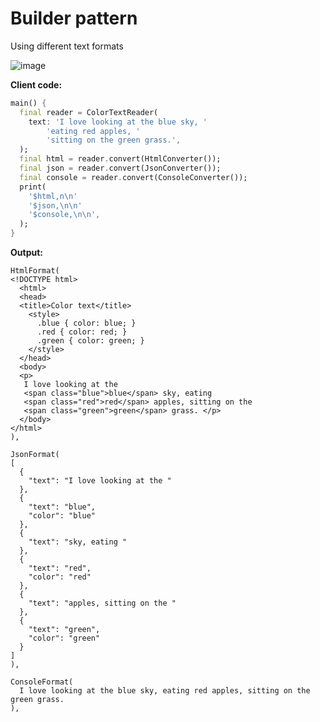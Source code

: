 # Builder pattern
Using different text formats

![image](https://user-images.githubusercontent.com/8049534/146023073-5d7644a4-d3b9-4420-bffe-f72ac3fd83dd.png)

**Client code:**
```dart
main() {
  final reader = ColorTextReader(
    text: 'I love looking at the blue sky, '
        'eating red apples, '
        'sitting on the green grass.',
  );
  final html = reader.convert(HtmlConverter());
  final json = reader.convert(JsonConverter());
  final console = reader.convert(ConsoleConverter());
  print(
    '$html,n\n'
    '$json,\n\n'
    '$console,\n\n',
  );
}
```

**Output:**
```
HtmlFormat(
<!DOCTYPE html>
  <html>
  <head>
  <title>Color text</title>
    <style>
      .blue { color: blue; }
      .red { color: red; }
      .green { color: green; }
    </style>
  </head>
  <body>
  <p>
   I love looking at the
   <span class="blue">blue</span> sky, eating
   <span class="red">red</span> apples, sitting on the
   <span class="green">green</span> grass. </p>
  </body>
</html>
),

JsonFormat(
[
  {
    "text": "I love looking at the "
  },
  {
    "text": "blue",
    "color": "blue"
  },
  {
    "text": "sky, eating "
  },
  {
    "text": "red",
    "color": "red"
  },
  {
    "text": "apples, sitting on the "
  },
  {
    "text": "green",
    "color": "green"
  }
]
),

ConsoleFormat(
  I love looking at the blue sky, eating red apples, sitting on the green grass.
),
```
